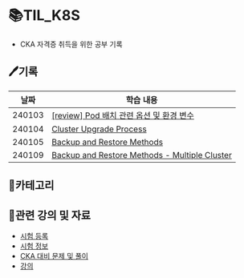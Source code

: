 # 📚TIL_K8S
- CKA 자격증 취득을 위한 공부 기록

## 🖊️기록
|날짜|학습 내용|
|---|---|
|240103|[[review] Pod 배치 관련 옵션 및 환경 변수](https://github.com/heewon00/TIL_K8S/blob/main/review/Pod%20%EB%B0%B0%EC%B9%98%20%EA%B4%80%EB%A0%A8%20%EC%98%B5%EC%85%98%20%EB%B0%8F%20%ED%99%98%EA%B2%BD%20%EB%B3%80%EC%88%98.md)|
|240104|[Cluster Upgrade Process](https://github.com/heewon00/TIL_K8S/blob/main/clusterMaintenance/Cluster%20Upgrade%20Process.md)|
|240105|[Backup and Restore Methods](https://github.com/heewon00/TIL_K8S/blob/main/clusterMaintenance/Backup%20and%20Restore%20Methods.md)|
|240109|[Backup and Restore Methods - Multiple Cluster](https://github.com/heewon00/TIL_K8S/blob/main/clusterMaintenance/Backup%20and%20Restore%20Methods%20-%20Multiple%20Cluster.md)|

## 📝카테고리


## 🔗관련 강의 및 자료
- [시험 등록](https://trainingportal.linuxfoundation.org/learn/dashboard/) <br>
- [시험 정보](https://velog.io/@jkseo50/Kubernetes-CKA-Certified-Kubernetes-Administrator-취득-후기) <br>
- [CKA 대비 문제 및 풀이](https://junior-developer.tistory.com/97) <br>
- [강의](https://www.udemy.com/course/certified-kubernetes-administrator-with-practice-tests/) <br>
